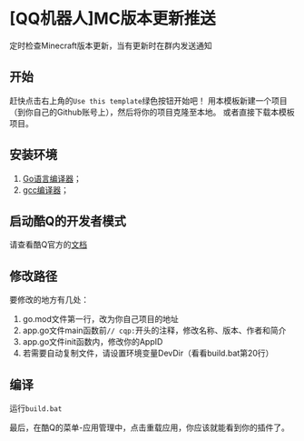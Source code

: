 # \[QQ机器人\]MC版本更新推送
定时检查Minecraft版本更新，当有更新时在群内发送通知

## 开始
赶快点击右上角的`Use this template`绿色按钮开始吧！
用本模板新建一个项目（到你自己的Github账号上），然后将你的项目克隆至本地。
或者直接下载本模板项目。

## 安装环境
1. [Go语言编译器](https://golang.google.cn/)；
2. [gcc编译器](http://tdm-gcc.tdragon.net/)；  

## 启动酷Q的开发者模式
请查看酷Q官方的[文档](https://d.cqp.me/Pro/%E5%BC%80%E5%8F%91/%E5%BF%AB%E9%80%9F%E5%85%A5%E9%97%A8)

## 修改路径
要修改的地方有几处：
1. go.mod文件第一行，改为你自己项目的地址
2. app.go文件main函数前`// cqp:`开头的注释，修改名称、版本、作者和简介
3. app.go文件init函数内，修改你的AppID
4. 若需要自动复制文件，请设置环境变量DevDir（看看build.bat第20行）

## 编译
运行`build.bat`

最后，在酷Q的菜单-应用管理中，点击重载应用，你应该就能看到你的插件了。